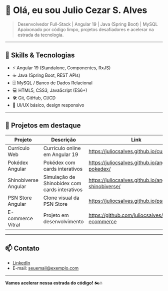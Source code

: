 # 👋 Olá, eu sou Julio Cezar S. Alves

> Desenvolvedor Full-Stack | Angular 19 | Java (Spring Boot) | MySQL  
> Apaixonado por código limpo, projetos desafiadores e acelerar na estrada da tecnologia.

---

## 🚀 Skills & Tecnologias

- ⚡ Angular 19 (Standalone, Componentes, RxJS)  
- ☕ Java (Spring Boot, REST APIs)  
- 🗄️ MySQL / Banco de Dados Relacional  
- 💻 HTML5, CSS3, JavaScript (ES6+)  
- 🛠️ Git, GitHub, CI/CD  
- 🎨 UI/UX básico, design responsivo  

---

## 📂 Projetos em destaque

| Projeto              | Descrição                            | Link                        |
|----------------------|------------------------------------|-----------------------------|
| Currículo Web        | Currículo online em Angular 19     | https://juliocsalves.github.io/curriculo/        |
| Pokédex Angular      | Pokédex com cards interativos      | https://juliocsalves.github.io/angular-pokedex/  |
| Shinobiverse Angular | Simulação de Shinobidex com cards interativos | https://juliocsalves.github.io/angular-shinobiverse/  |
| PSN Store Angular    | Clone visual da PSN Store           | https://juliocsalves.github.io/psn-store/        |
| E-commerce Vitral    | Projeto em desenvolvimento         | https://github.com/juliocsalves/angular-ecommerce |

---

## 📫 Contato

- [LinkedIn](https://www.linkedin.com/in/juliocsalves)  
- E-mail: seuemail@exemplo.com  

---

**Vamos acelerar nessa estrada do código!** 🏍️🔥
